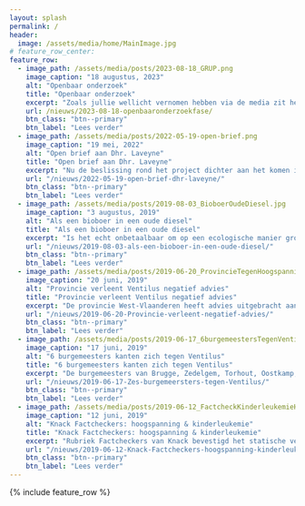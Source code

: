 ```yaml
---
layout: splash
permalink: /
header:
  image: /assets/media/home/MainImage.jpg
# feature_row_center:
feature_row:
  - image_path: /assets/media/posts/2023-08-18_GRUP.png
    image_caption: "18 augustus, 2023"
    alt: "Openbaar onderzoek"
    title: "Openbaar onderzoek"
    excerpt: "Zoals jullie wellicht vernomen hebben via de media zit het Ventilus project in een volgende fase."
    url: /nieuws/2023-08-18-openbaaronderzoekfase/
    btn_class: "btn--primary"
    btn_label: "Lees verder"
  - image_path: /assets/media/posts/2022-05-19-open-brief.png
    image_caption: "19 mei, 2022"
    alt: "Open brief aan Dhr. Laveyne"
    title: "Open brief aan Dhr. Laveyne"
    excerpt: "Nu de beslissing rond het project dichter aan het komen is merken we dat de druk op de minister om toe te geven aan Elia enorm aan het toenemen is"
    url: "/nieuws/2022-05-19-open-brief-dhr-laveyne/"
    btn_class: "btn--primary"
    btn_label: "Lees verder"
  - image_path: /assets/media/posts/2019-08-03_BioboerOudeDiesel.jpg
    image_caption: "3 augustus, 2019"
    alt: "Als een bioboer in een oude diesel"
    title: "Als een bioboer in een oude diesel"
    excerpt: "Is het echt onbetaalbaar om op een ecologische manier groene stroom te vervoeren? Lieven Vandamme, lid van Begraaf Ventilus, gelooft het niet."
    url: "/nieuws/2019-08-03-als-een-bioboer-in-een-oude-diesel/"
    btn_class: "btn--primary"
    btn_label: "Lees verder"
  - image_path: /assets/media/posts/2019-06-20_ProvincieTegenHoogspanning.png
    image_caption: "20 juni, 2019"
    alt: "Provincie verleent Ventilus negatief advies"
    title: "Provincie verleent Ventilus negatief advies"
    excerpt: "De provincie West-Vlaanderen heeft advies uitgebracht aan de Vlaamse overheid over de aanleg van een nieuwe hoogspanningslijn tussen de zee en het binnenland."
    url: "/nieuws/2019-06-20-Provincie-verleent-negatief-advies/"
    btn_class: "btn--primary"
    btn_label: "Lees verder"
  - image_path: /assets/media/posts/2019-06-17_6burgemeestersTegenVentilus.jpg
    image_caption: "17 juni, 2019"
    alt: "6 burgemeesters kanten zich tegen Ventilus"
    title: "6 burgemeesters kanten zich tegen Ventilus"
    excerpt: "De burgemeesters van Brugge, Zedelgem, Torhout, Oostkamp, Wingene en Lichtervelde kanten zich tegen nieuwe hoogspanningslijnen in hun gemeente. "
    url: "/nieuws/2019-06-17-Zes-burgemeersters-tegen-Ventilus/"
    btn_class: "btn--primary"
    btn_label: "Lees verder"
  - image_path: /assets/media/posts/2019-06-12_FactcheckKinderleukemieHoogspanning.jpg
    image_caption: "12 juni, 2019"
    alt: "Knack Factcheckers: hoogspanning & kinderleukemie"
    title: "Knack Factcheckers: hoogspanning & kinderleukemie"
    excerpt: "Rubriek Factcheckers van Knack bevestigd het statische verband tussen nabij hoogspanning wonen en kinderleukemie."
    url: "/nieuws/2019-06-12-Knack-Factcheckers-hoogspanning-kinderleukemie/"
    btn_class: "btn--primary"
    btn_label: "Lees verder"
---
```


<!-- {% include feature_row id="feature_row_center" type="center" %} -->
{% include feature_row %}
